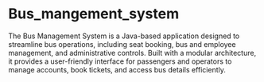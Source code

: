 # Bus_mangement_system
The Bus Management System is a Java-based application designed to streamline bus operations, including seat booking, bus and employee management, and administrative controls. Built with a modular architecture, it provides a user-friendly interface for passengers and operators to manage accounts, book tickets, and access bus details efficiently.
